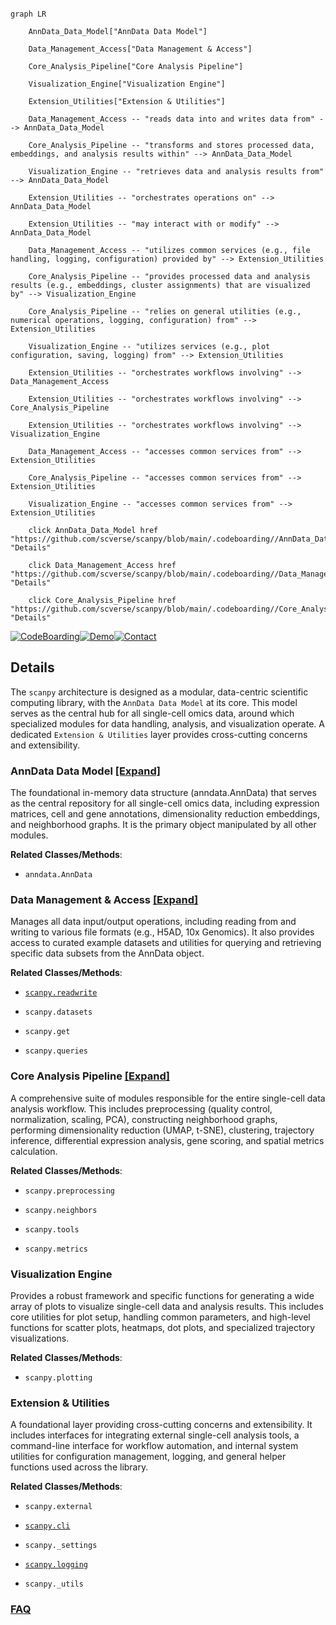 ```mermaid

graph LR

    AnnData_Data_Model["AnnData Data Model"]

    Data_Management_Access["Data Management & Access"]

    Core_Analysis_Pipeline["Core Analysis Pipeline"]

    Visualization_Engine["Visualization Engine"]

    Extension_Utilities["Extension & Utilities"]

    Data_Management_Access -- "reads data into and writes data from" --> AnnData_Data_Model

    Core_Analysis_Pipeline -- "transforms and stores processed data, embeddings, and analysis results within" --> AnnData_Data_Model

    Visualization_Engine -- "retrieves data and analysis results from" --> AnnData_Data_Model

    Extension_Utilities -- "orchestrates operations on" --> AnnData_Data_Model

    Extension_Utilities -- "may interact with or modify" --> AnnData_Data_Model

    Data_Management_Access -- "utilizes common services (e.g., file handling, logging, configuration) provided by" --> Extension_Utilities

    Core_Analysis_Pipeline -- "provides processed data and analysis results (e.g., embeddings, cluster assignments) that are visualized by" --> Visualization_Engine

    Core_Analysis_Pipeline -- "relies on general utilities (e.g., numerical operations, logging, configuration) from" --> Extension_Utilities

    Visualization_Engine -- "utilizes services (e.g., plot configuration, saving, logging) from" --> Extension_Utilities

    Extension_Utilities -- "orchestrates workflows involving" --> Data_Management_Access

    Extension_Utilities -- "orchestrates workflows involving" --> Core_Analysis_Pipeline

    Extension_Utilities -- "orchestrates workflows involving" --> Visualization_Engine

    Data_Management_Access -- "accesses common services from" --> Extension_Utilities

    Core_Analysis_Pipeline -- "accesses common services from" --> Extension_Utilities

    Visualization_Engine -- "accesses common services from" --> Extension_Utilities

    click AnnData_Data_Model href "https://github.com/scverse/scanpy/blob/main/.codeboarding//AnnData_Data_Model.md" "Details"

    click Data_Management_Access href "https://github.com/scverse/scanpy/blob/main/.codeboarding//Data_Management_Access.md" "Details"

    click Core_Analysis_Pipeline href "https://github.com/scverse/scanpy/blob/main/.codeboarding//Core_Analysis_Pipeline.md" "Details"

```



[![CodeBoarding](https://img.shields.io/badge/Generated%20by-CodeBoarding-9cf?style=flat-square)](https://github.com/CodeBoarding/GeneratedOnBoardings)[![Demo](https://img.shields.io/badge/Try%20our-Demo-blue?style=flat-square)](https://www.codeboarding.org/demo)[![Contact](https://img.shields.io/badge/Contact%20us%20-%20contact@codeboarding.org-lightgrey?style=flat-square)](mailto:contact@codeboarding.org)



## Details



The `scanpy` architecture is designed as a modular, data-centric scientific computing library, with the `AnnData Data Model` at its core. This model serves as the central hub for all single-cell omics data, around which specialized modules for data handling, analysis, and visualization operate. A dedicated `Extension & Utilities` layer provides cross-cutting concerns and extensibility.



### AnnData Data Model [[Expand]](./AnnData_Data_Model.md)

The foundational in-memory data structure (anndata.AnnData) that serves as the central repository for all single-cell omics data, including expression matrices, cell and gene annotations, dimensionality reduction embeddings, and neighborhood graphs. It is the primary object manipulated by all other modules.





**Related Classes/Methods**:



- `anndata.AnnData`





### Data Management & Access [[Expand]](./Data_Management_Access.md)

Manages all data input/output operations, including reading from and writing to various file formats (e.g., H5AD, 10x Genomics). It also provides access to curated example datasets and utilities for querying and retrieving specific data subsets from the AnnData object.





**Related Classes/Methods**:



- <a href="https://github.com/scverse/scanpy/blob/main/src/scanpy/readwrite.py" target="_blank" rel="noopener noreferrer">`scanpy.readwrite`</a>

- `scanpy.datasets`

- `scanpy.get`

- `scanpy.queries`





### Core Analysis Pipeline [[Expand]](./Core_Analysis_Pipeline.md)

A comprehensive suite of modules responsible for the entire single-cell data analysis workflow. This includes preprocessing (quality control, normalization, scaling, PCA), constructing neighborhood graphs, performing dimensionality reduction (UMAP, t-SNE), clustering, trajectory inference, differential expression analysis, gene scoring, and spatial metrics calculation.





**Related Classes/Methods**:



- `scanpy.preprocessing`

- `scanpy.neighbors`

- `scanpy.tools`

- `scanpy.metrics`





### Visualization Engine

Provides a robust framework and specific functions for generating a wide array of plots to visualize single-cell data and analysis results. This includes core utilities for plot setup, handling common parameters, and high-level functions for scatter plots, heatmaps, dot plots, and specialized trajectory visualizations.





**Related Classes/Methods**:



- `scanpy.plotting`





### Extension & Utilities

A foundational layer providing cross-cutting concerns and extensibility. It includes interfaces for integrating external single-cell analysis tools, a command-line interface for workflow automation, and internal system utilities for configuration management, logging, and general helper functions used across the library.





**Related Classes/Methods**:



- `scanpy.external`

- <a href="https://github.com/scverse/scanpy/blob/main/src/scanpy/cli.py" target="_blank" rel="noopener noreferrer">`scanpy.cli`</a>

- `scanpy._settings`

- <a href="https://github.com/scverse/scanpy/blob/main/src/scanpy/logging.py" target="_blank" rel="noopener noreferrer">`scanpy.logging`</a>

- `scanpy._utils`









### [FAQ](https://github.com/CodeBoarding/GeneratedOnBoardings/tree/main?tab=readme-ov-file#faq)